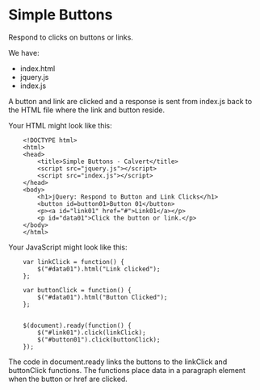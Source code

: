 Simple Buttons
==============

Respond to clicks on buttons or links.

We have:

* index.html
* jquery.js
* index.js

A button and link are clicked and a response is sent from
index.js back to the HTML file where the link and button
reside.

Your HTML might look like this:

~~~~
	<!DOCTYPE html>
	<html>
	<head>
		<title>Simple Buttons - Calvert</title>
		<script src="jquery.js"></script>
		<script src="index.js"></script>
	</head>
	<body>
		<h1>jQuery: Respond to Button and Link Clicks</h1>
		<button id=button01>Button 01</button>
		<p><a id="link01" href="#">Link01</a></p>
		<p id="data01">Click the button or link.</p>
	</body>
	</html>
~~~~

Your JavaScript might look like this:

~~~~
	var linkClick = function() {
		$("#data01").html("Link clicked");
	};

	var buttonClick = function() {
		$("#data01").html("Button Clicked");
	};


	$(document).ready(function() { 
		$("#link01").click(linkClick);
		$("#button01").click(buttonClick);
	});
~~~~

The code in document.ready links the buttons to the linkClick and buttonClick
functions. The functions place data in a paragraph element when the button or
href are clicked.
